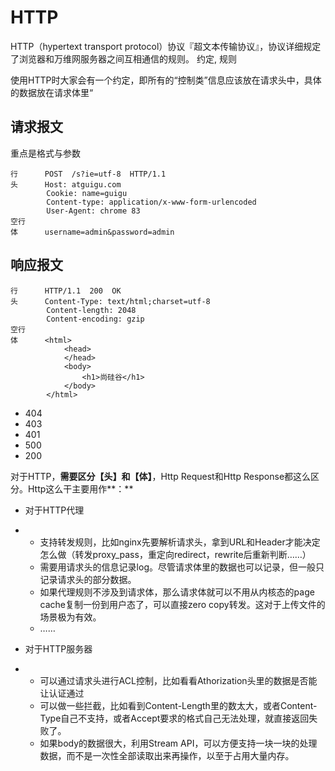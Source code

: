 # HTTP
HTTP（hypertext transport protocol）协议『超文本传输协议』，协议详细规定了浏览器和万维网服务器之间互相通信的规则。
约定, 规则

使用HTTP时大家会有一个约定，即所有的“控制类”信息应该放在请求头中，具体的数据放在请求体里“ 

## 请求报文
重点是格式与参数
```
行      POST  /s?ie=utf-8  HTTP/1.1 
头      Host: atguigu.com
        Cookie: name=guigu
        Content-type: application/x-www-form-urlencoded
        User-Agent: chrome 83
空行
体      username=admin&password=admin
```

## 响应报文
```
行      HTTP/1.1  200  OK
头      Content-Type: text/html;charset=utf-8
        Content-length: 2048
        Content-encoding: gzip
空行    
体      <html>
            <head>
            </head>
            <body>
                <h1>尚硅谷</h1>
            </body>
        </html>
```
* 404
* 403
* 401
* 500
* 200



对于HTTP，**需要区分【头】和【体】**，Http Request和Http Response都这么区分。Http这么干主要用作**：**

- 对于HTTP代理

- - 支持转发规则，比如nginx先要解析请求头，拿到URL和Header才能决定怎么做（转发proxy_pass，重定向redirect，rewrite后重新判断……）
  - 需要用请求头的信息记录log。尽管请求体里的数据也可以记录，但一般只记录请求头的部分数据。
  - 如果代理规则不涉及到请求体，那么请求体就可以不用从内核态的page cache复制一份到用户态了，可以直接zero copy转发。这对于上传文件的场景极为有效。
  - ……

- 对于HTTP服务器

- - 可以通过请求头进行ACL控制，比如看看Athorization头里的数据是否能让认证通过
  - 可以做一些拦截，比如看到Content-Length里的数太大，或者Content-Type自己不支持，或者Accept要求的格式自己无法处理，就直接返回失败了。
  - 如果body的数据很大，利用Stream API，可以方便支持一块一块的处理数据，而不是一次性全部读取出来再操作，以至于占用大量内存。

 

 

 

 

 